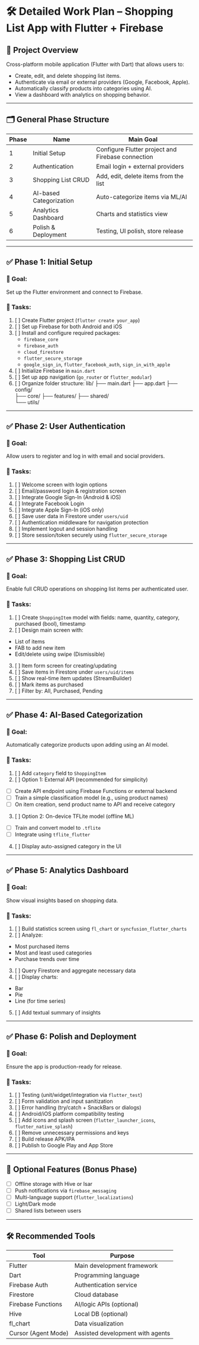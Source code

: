 # 🛠️ Detailed Work Plan – Shopping List App with Flutter + Firebase

## 🧾 Project Overview
Cross-platform mobile application (Flutter with Dart) that allows users to:
- Create, edit, and delete shopping list items.
- Authenticate via email or external providers (Google, Facebook, Apple).
- Automatically classify products into categories using AI.
- View a dashboard with analytics on shopping behavior.

---

## 🗂️ General Phase Structure

| Phase | Name                        | Main Goal                                          |
|-------|-----------------------------|----------------------------------------------------|
| 1     | Initial Setup               | Configure Flutter project and Firebase connection  |
| 2     | Authentication              | Email login + external providers                   |
| 3     | Shopping List CRUD          | Add, edit, delete items from the list              |
| 4     | AI-based Categorization     | Auto-categorize items via ML/AI                    |
| 5     | Analytics Dashboard         | Charts and statistics view                         |
| 6     | Polish & Deployment         | Testing, UI polish, store release                  |

---

## ✅ Phase 1: Initial Setup

### 🎯 Goal:
Set up the Flutter environment and connect to Firebase.

### 🔧 Tasks:
1. [ ] Create Flutter project (`flutter create your_app`)
2. [ ] Set up Firebase for both Android and iOS
3. [ ] Install and configure required packages:
   - `firebase_core`
   - `firebase_auth`
   - `cloud_firestore`
   - `flutter_secure_storage`
   - `google_sign_in`, `flutter_facebook_auth`, `sign_in_with_apple`
4. [ ] Initialize Firebase in `main.dart`
5. [ ] Set up app navigation (`go_router` or `flutter_modular`)
6. [ ] Organize folder structure:
lib/
├── main.dart
├── app.dart
├── config/                
├── core/
├── features/
├── shared/               
└── utils/                 


---

## ✅ Phase 2: User Authentication

### 🎯 Goal:
Allow users to register and log in with email and social providers.

### 🔧 Tasks:
1. [ ] Welcome screen with login options
2. [ ] Email/password login & registration screen
3. [ ] Integrate Google Sign-In (Android & iOS)
4. [ ] Integrate Facebook Login
5. [ ] Integrate Apple Sign-In (iOS only)
6. [ ] Save user data in Firestore under `users/uid`
7. [ ] Authentication middleware for navigation protection
8. [ ] Implement logout and session handling
9. [ ] Store session/token securely using `flutter_secure_storage`

---

## ✅ Phase 3: Shopping List CRUD

### 🎯 Goal:
Enable full CRUD operations on shopping list items per authenticated user.

### 🔧 Tasks:
1. [ ] Create `ShoppingItem` model with fields: name, quantity, category, purchased (bool), timestamp
2. [ ] Design main screen with:
- List of items
- FAB to add new item
- Edit/delete using swipe (Dismissible)
3. [ ] Item form screen for creating/updating
4. [ ] Save items in Firestore under `users/uid/items`
5. [ ] Show real-time item updates (StreamBuilder)
6. [ ] Mark items as purchased
7. [ ] Filter by: All, Purchased, Pending

---

## ✅ Phase 4: AI-Based Categorization

### 🎯 Goal:
Automatically categorize products upon adding using an AI model.

### 🔧 Tasks:
1. [ ] Add `category` field to `ShoppingItem`
2. [ ] Option 1: External API (recommended for simplicity)
- [ ] Create API endpoint using Firebase Functions or external backend
- [ ] Train a simple classification model (e.g., using product names)
- [ ] On item creation, send product name to API and receive category
3. [ ] Option 2: On-device TFLite model (offline ML)
- [ ] Train and convert model to `.tflite`
- [ ] Integrate using `tflite_flutter`
4. [ ] Display auto-assigned category in the UI

---

## ✅ Phase 5: Analytics Dashboard

### 🎯 Goal:
Show visual insights based on shopping data.

### 🔧 Tasks:
1. [ ] Build statistics screen using `fl_chart` or `syncfusion_flutter_charts`
2. [ ] Analyze:
- Most purchased items
- Most and least used categories
- Purchase trends over time
3. [ ] Query Firestore and aggregate necessary data
4. [ ] Display charts:
- Bar
- Pie
- Line (for time series)
5. [ ] Add textual summary of insights

---

## ✅ Phase 6: Polish and Deployment

### 🎯 Goal:
Ensure the app is production-ready for release.

### 🔧 Tasks:
1. [ ] Testing (unit/widget/integration via `flutter_test`)
2. [ ] Form validation and input sanitization
3. [ ] Error handling (try/catch + SnackBars or dialogs)
4. [ ] Android/iOS platform compatibility testing
5. [ ] Add icons and splash screen (`flutter_launcher_icons`, `flutter_native_splash`)
6. [ ] Remove unnecessary permissions and keys
7. [ ] Build release APK/IPA
8. [ ] Publish to Google Play and App Store

---

## 🧠 Optional Features (Bonus Phase)

- [ ] Offline storage with Hive or Isar
- [ ] Push notifications via `firebase_messaging`
- [ ] Multi-language support (`flutter_localizations`)
- [ ] Light/Dark mode
- [ ] Shared lists between users

---

## 🛠️ Recommended Tools

| Tool                 | Purpose                            |
|----------------------|-------------------------------------|
| Flutter              | Main development framework          |
| Dart                 | Programming language                |
| Firebase Auth        | Authentication service              |
| Firestore            | Cloud database                      |
| Firebase Functions   | AI/logic APIs (optional)            |
| Hive                 | Local DB (optional)                 |
| fl_chart             | Data visualization                  |
| Cursor (Agent Mode)  | Assisted development with agents    |
